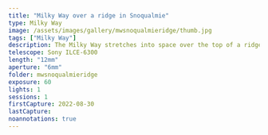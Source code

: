 ```yaml
---
title: "Milky Way over a ridge in Snoqualmie"
type: Milky Way
image: /assets/images/gallery/mwsnoqualmieridge/thumb.jpg
tags: ["Milky Way"]
description: The Milky Way stretches into space over the top of a ridge seen from Snoqualmie Point Park in Washington.
telescope: Sony ILCE-6300
length: "12mm"
aperture: "6mm"
folder: mwsnoqualmieridge
exposure: 60
lights: 1
sessions: 1
firstCapture: 2022-08-30
lastCapture:
noannotations: true
---
```

